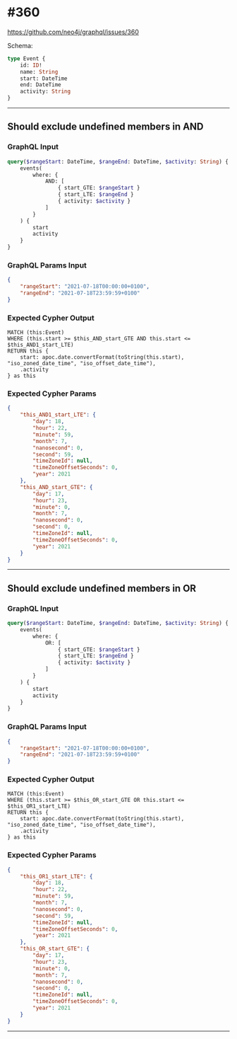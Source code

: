# #360

<https://github.com/neo4j/graphql/issues/360>

Schema:

```graphql
type Event {
    id: ID!
    name: String
    start: DateTime
    end: DateTime
    activity: String
}
```

---

## Should exclude undefined members in AND

### GraphQL Input

```graphql
query($rangeStart: DateTime, $rangeEnd: DateTime, $activity: String) {
    events(
        where: {
            AND: [
                { start_GTE: $rangeStart }
                { start_LTE: $rangeEnd }
                { activity: $activity }
            ]
        }
    ) {
        start
        activity
    }
}
```

### GraphQL Params Input

```json
{
    "rangeStart": "2021-07-18T00:00:00+0100",
    "rangeEnd": "2021-07-18T23:59:59+0100"
}
```

### Expected Cypher Output

```cypher
MATCH (this:Event)
WHERE (this.start >= $this_AND_start_GTE AND this.start <= $this_AND1_start_LTE)
RETURN this {
    start: apoc.date.convertFormat(toString(this.start), "iso_zoned_date_time", "iso_offset_date_time"),
    .activity
} as this
```

### Expected Cypher Params

```json
{
    "this_AND1_start_LTE": {
        "day": 18,
        "hour": 22,
        "minute": 59,
        "month": 7,
        "nanosecond": 0,
        "second": 59,
        "timeZoneId": null,
        "timeZoneOffsetSeconds": 0,
        "year": 2021
    },
    "this_AND_start_GTE": {
        "day": 17,
        "hour": 23,
        "minute": 0,
        "month": 7,
        "nanosecond": 0,
        "second": 0,
        "timeZoneId": null,
        "timeZoneOffsetSeconds": 0,
        "year": 2021
    }
}
```

---

## Should exclude undefined members in OR

### GraphQL Input

```graphql
query($rangeStart: DateTime, $rangeEnd: DateTime, $activity: String) {
    events(
        where: {
            OR: [
                { start_GTE: $rangeStart }
                { start_LTE: $rangeEnd }
                { activity: $activity }
            ]
        }
    ) {
        start
        activity
    }
}
```

### GraphQL Params Input

```json
{
    "rangeStart": "2021-07-18T00:00:00+0100",
    "rangeEnd": "2021-07-18T23:59:59+0100"
}
```

### Expected Cypher Output

```cypher
MATCH (this:Event)
WHERE (this.start >= $this_OR_start_GTE OR this.start <= $this_OR1_start_LTE)
RETURN this {
    start: apoc.date.convertFormat(toString(this.start), "iso_zoned_date_time", "iso_offset_date_time"),
    .activity
} as this
```

### Expected Cypher Params

```json
{
    "this_OR1_start_LTE": {
        "day": 18,
        "hour": 22,
        "minute": 59,
        "month": 7,
        "nanosecond": 0,
        "second": 59,
        "timeZoneId": null,
        "timeZoneOffsetSeconds": 0,
        "year": 2021
    },
    "this_OR_start_GTE": {
        "day": 17,
        "hour": 23,
        "minute": 0,
        "month": 7,
        "nanosecond": 0,
        "second": 0,
        "timeZoneId": null,
        "timeZoneOffsetSeconds": 0,
        "year": 2021
    }
}
```

---
